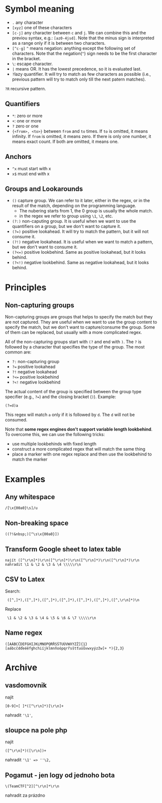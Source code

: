 # Symbol meaning

- `.` any character
- `[xyz]` one of these characters   
- `[c-j]` any character between `c` and `j`. We can combine this and the previou syntax, e.g.: `[az0-4jsd]`. Note that the minus sign is interpreted as a range only if it is between two characters.
- `[^c-g]` `^` means negation: anything except the following set of characters. Note that the negation(`^`) sign needs to be the first character in the bracket.
- `\`: escape character. 
- `|` means OR. It has the lowest precedence, so it is evaluated last.
- `?`lazy quantifier. It will try to match as few characters as possible (i.e., previous pattern will try to match only till the next patern matches).

`?R` recursive pattern. 

## Quantifiers

- `*`: zero or more 
- `+`: one or more
- `?` zero or one
- `{<from>, <to>}` between `from` and `to` times. If `to` is omitted, it means infinity. If `from` is omitted, it means zero. If there is only one number, it means exact count. If both are omitted, it means one. 

## Anchors

- `^x` must start with x
- `x$` must end with x

## Groups and Lookarounds

- `()` capture group. We can refer to it later, either in the regex, or in the result of the match, depending on the programming language. 
    - The nubering starts from 1, the 0 group is usually the whole match.
    - in the regex we refer to group using `\1`, `\2`, etc.
- `(?:)` non-caputing group. It is useful when we want to use the quantifiers on a group, but we don't want to capture it.
- `(?=)` positive lookahead. It will try to match the pattern, but it will not consume it.
- `(?!)` negative lookahead. It is useful when we want to match a pattern, but we don't want to consume it.
- `(?<=)` positive lookbehind. Same as positive lookahead, but it looks behind.
- `(?<!)` negative lookbehind. Same as negative lookahead, but it looks behind.



# Principles
## Non-capturing groups
Non-capturing groups are groups that helps to specify the match but they are not captured. They are useful when we want to use the group content to specify the match, but we don't want to capture/consume the group. Some of them can be replaced, but usually with a more complicated regex.

All of the non-capturing groups start with `(?` and end with `)`. The `?` is followed by a character that specifies the type of the group. The most common are:

- `?:` non-capturing group
- `?=` positive lookahead
- `?!` negative lookahead
- `?<=` positive lookbehind
- `?<!` negative lookbehind

The actual content of the group is specified between the group type specifier (e.g., `?=`) and the closing bracket (`)`). Example:
```Regex
(?=d)a
```
This regex will match `a` only if it is followed by `d`. The `d` will not be consumed.

Note that **some regex engines don't support variable length lookbehind**. To overcome this, we can use the following tricks:

- use multiple lookbehinds with fixed length
- construct a more complicated regex that will match the same thing
- place a marker with one regex replace and then use the lookbehind to match the marker



# Examples

## Any whitespace
```Regex
/[\x{00a0}\s]/u
```

## Non-breaking space
```Regex
((?!&nbsp;)[^\s\x{00a0}])
```

## Transform Google sheet to latex table
```Regex
najít ([^\r\n]*)\r\n([^\r\n]*)\r\n([^\r\n]*)\r\n([^\r\n]*)\r\n
nahradit \1 & \2 & \3 & \4 \\\\\r\n
```

## CSV to Latex

Search:
```Regex
 ([^,]*),([^,]*),([^,]*),([^,]*),([^,]*),([^,]*),([^,\r\n]*)\n
```
Replace
```Regex
 \1 & \2 & \3 & \4 & \5 & \6 & \7 \\\\\r\n
```

## Name regex
```Regex
([AÁBCČDEFGHIJKLMNOPQRŘSŠTUÚVWXYZŽ]{1}[aábcčdďeéěfghchiíjklmnňoópqrřsštťuúůvwxyýzžw]+ *){2,3}
```



# Archive

## vasdomovnik
najít 
```Regex
[0-9]+[ ]*([^\r\n]*)[\r\n]+
```
nahradit `'\1'`,

## sloupce na pole php
najít 
```Regex
([^\r\n]*)([\r\n])+
```
nahradit `'\1' => ''\2,`

## Pogamut - jen logy od jednoho bota
```Regex
\(TeamCTF[^2][^\r\n]*\r\n 
```
nahradit za prázdno




